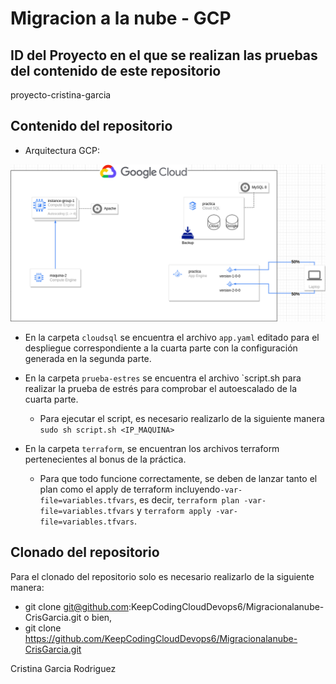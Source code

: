 # Migracion a la nube - GCP

## ID del Proyecto en el que se realizan las pruebas del contenido de este repositorio 

proyecto-cristina-garcia

## Contenido del repositorio

- Arquitectura GCP:

![Arquitectura Google Cloud Platform](DiagramaGCP.png)

- En la carpeta `cloudsql` se encuentra el archivo `app.yaml` editado para el despliegue correspondiente a la cuarta parte con la configuración generada en la segunda parte.

- En la carpeta `prueba-estres` se encuentra el archivo `script.sh para realizar la prueba de estrés para comprobar el autoescalado de la cuarta parte. 
    - Para ejecutar el script, es necesario realizarlo de la siguiente manera `sudo sh script.sh <IP_MAQUINA>`
- En la carpeta `terraform`, se encuentran los archivos terraform pertenecientes al bonus de la práctica.
    - Para que todo funcione correctamente, se deben de lanzar tanto el plan como el apply de terraform incluyendo`-var-file=variables.tfvars`, es decir, `terraform plan -var-file=variables.tfvars` y `terraform apply -var-file=variables.tfvars`.

## Clonado del repositorio

Para el clonado del repositorio solo es necesario realizarlo de la siguiente manera:

- git clone git@github.com:KeepCodingCloudDevops6/Migracionalanube-CrisGarcia.git o bien, 
- git clone https://github.com/KeepCodingCloudDevops6/Migracionalanube-CrisGarcia.git

Cristina Garcia Rodriguez
